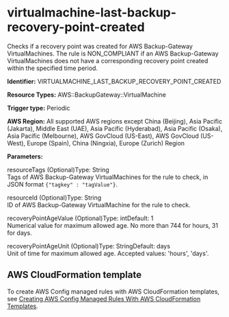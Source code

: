 # virtualmachine\-last\-backup\-recovery\-point\-created<a name="virtualmachine-last-backup-recovery-point-created"></a>

Checks if a recovery point was created for AWS Backup\-Gateway VirtualMachines\. The rule is NON\_COMPLIANT if an AWS Backup\-Gateway VirtualMachines does not have a corresponding recovery point created within the specified time period\. 

**Identifier:** VIRTUALMACHINE\_LAST\_BACKUP\_RECOVERY\_POINT\_CREATED

**Resource Types:** AWS::BackupGateway::VirtualMachine

**Trigger type:** Periodic

**AWS Region:** All supported AWS regions except China \(Beijing\), Asia Pacific \(Jakarta\), Middle East \(UAE\), Asia Pacific \(Hyderabad\), Asia Pacific \(Osaka\), Asia Pacific \(Melbourne\), AWS GovCloud \(US\-East\), AWS GovCloud \(US\-West\), Europe \(Spain\), China \(Ningxia\), Europe \(Zurich\) Region

**Parameters:**

resourceTags \(Optional\)Type: String  
Tags of AWS Backup\-Gateway VirtualMachines for the rule to check, in JSON format `{"tagkey" : "tagValue"}`\.

resourceId \(Optional\)Type: String  
ID of AWS Backup\-Gateway VirtualMachine for the rule to check\.

recoveryPointAgeValue \(Optional\)Type: intDefault: 1  
Numerical value for maximum allowed age\. No more than 744 for hours, 31 for days\.

recoveryPointAgeUnit \(Optional\)Type: StringDefault: days  
Unit of time for maximum allowed age\. Accepted values: 'hours', 'days'\.

## AWS CloudFormation template<a name="w2aac12c33c15b9d599c17"></a>

To create AWS Config managed rules with AWS CloudFormation templates, see [Creating AWS Config Managed Rules With AWS CloudFormation Templates](aws-config-managed-rules-cloudformation-templates.md)\.